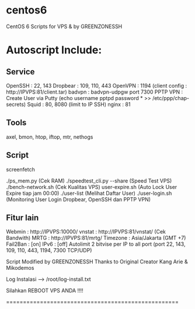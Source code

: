 centos6
======

CentOS 6 Scripts for VPS &amp; by GREENZONESSH


Autoscript Include:
=============

Service
-------
OpenSSH  : 22, 143
Dropbear : 109, 110, 443
OpenVPN  : 1194 (client config : http://IPVPS:81/client.tar)
badvpn   : badvpn-udpgw port 7300
PPTP VPN  : Create User via Putty (echo username pptpd password * >> /etc/ppp/chap-secrets)
Squid    : 80, 8080 (limit to IP SSH)
nginx    : 81

Tools
-----
axel, bmon, htop, iftop, mtr, nethogs


Script
------
screenfetch



./ps_mem.py (Cek RAM)
./speedtest_cli.py --share (Speed Test VPS)
./bench-network.sh (Cek Kualitas VPS)
user-expire.sh (Auto Lock User Expire tiap jam 00:00)
./user-list (Melihat Daftar User)
./user-login.sh (Monitoring User Login Dropbear, OpenSSH dan PPTP VPN)

Fitur lain
----------
Webmin   : http://IPVPS:10000/
vnstat   : http://IPVPS:81/vnstat/ (Cek Bandwith)
MRTG     : http://IPVPS:81/mrtg/
Timezone : Asia/Jakarta (GMT +7)
Fail2Ban : [on]
IPv6     : [off]
Autolimit 2 bitvise per IP to all port (port 22, 143, 109, 110, 443, 1194, 7300 TCP/UDP)

Script Modified by GREENZONESSH
Thanks to Original Creator Kang Arie & Mikodemos

Log Instalasi --> /root/log-install.txt

Silahkan REBOOT VPS ANDA !!!!

===================================================
